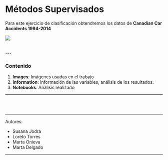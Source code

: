 # Métodos Supervisados
 Para este ejercicio de clasificación obtendremos los datos de **Canadian Car Accidents 1994-2014**

![](https://www.callkleinlawyers.com/wp-content/uploads/2019/08/burnaby-car-accident.jpg)

<br>
---

### Contenido
1. **Images**: Imágenes usadas en el trabajo
2. **Information**: Información de las variables, análisis de los resultados.
3. **Notebooks**: Análisis realizado

---
<br>

<br>

---

Autores: 
* Susana Jodra
* Loreto Torres
* Marta Onieva 
* Marta Delgado


---

<br>
